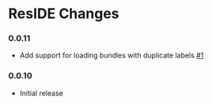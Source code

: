 ResIDE Changes
================

### 0.0.11

  * Add support for loading bundles with duplicate labels [#1](../../pull/1)

### 0.0.10
  
  * Initial release

